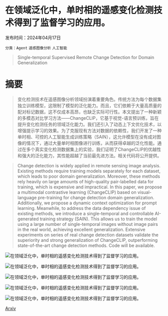 # 在领域泛化中，单时相的遥感变化检测技术得到了监督学习的应用。

发布时间：2024年04月17日

`分类：Agent` `遥感图像分析` `人工智能`

> Single-temporal Supervised Remote Change Detection for Domain Generalization

# 摘要

> 变化检测技术在遥感图像分析领域扮演着重要角色。传统方法为每个数据集独立训练模型，这限制了模型的泛化能力。而且，它们依赖于大量高质量的配对标记数据，这不仅成本高昂，也缺乏实际可行性。本文提出了一种新颖的多模态对比学习方法——ChangeCLIP，它基于视觉-语言预训练，旨在提升变化检测任务的领域泛化能力。我们还引入了动态上下文优化技术，以增强提示学习的效果。为了克服现有方法对数据的依赖性，我们开发了一种单时相、可控的人工智能生成训练策略（SAIN），这允许模型在没有成对图像的情况下，通过大量单时相图像进行训练，从而获得卓越的泛化性能。通过在多个真实变化检测数据集上的实验，我们证明了ChangeCLIP的优越性和强大的泛化能力，其性能超越了当前最先进方法。相关代码将公开提供。

> Change detection is widely applied in remote sensing image analysis. Existing methods require training models separately for each dataset, which leads to poor domain generalization. Moreover, these methods rely heavily on large amounts of high-quality pair-labelled data for training, which is expensive and impractical. In this paper, we propose a multimodal contrastive learning (ChangeCLIP) based on visual-language pre-training for change detection domain generalization. Additionally, we propose a dynamic context optimization for prompt learning. Meanwhile, to address the data dependency issue of existing methods, we introduce a single-temporal and controllable AI-generated training strategy (SAIN). This allows us to train the model using a large number of single-temporal images without image pairs in the real world, achieving excellent generalization. Extensive experiments on series of real change detection datasets validate the superiority and strong generalization of ChangeCLIP, outperforming state-of-the-art change detection methods. Code will be available.

![在领域泛化中，单时相的遥感变化检测技术得到了监督学习的应用。](../../../paper_images/2404.11326/x1.png)

![在领域泛化中，单时相的遥感变化检测技术得到了监督学习的应用。](../../../paper_images/2404.11326/x2.png)

![在领域泛化中，单时相的遥感变化检测技术得到了监督学习的应用。](../../../paper_images/2404.11326/x3.png)

![在领域泛化中，单时相的遥感变化检测技术得到了监督学习的应用。](../../../paper_images/2404.11326/x4.png)

![在领域泛化中，单时相的遥感变化检测技术得到了监督学习的应用。](../../../paper_images/2404.11326/x5.png)

[Arxiv](https://arxiv.org/abs/2404.11326)